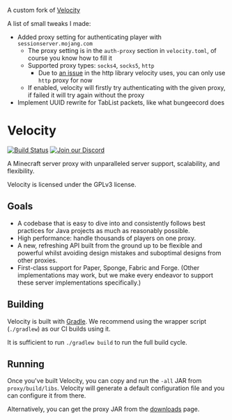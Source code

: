 A custom fork of [Velocity](https://github.com/PaperMC/Velocity)

A list of small tweaks I made:

- Added proxy setting for authenticating player with `sessionserver.mojang.com`
  - The proxy setting is in the `auth-proxy` section in `velocity.toml`, of course you know how to fill it
  - Supported proxy types: `socks4`, `socks5`, `http`
    - Due to [an issue](https://github.com/AsyncHttpClient/async-http-client/issues/1913) in the http library velocity uses, you can only use `http` proxy for now 
  - If enabled, velocity will firstly try authenticating with the given proxy, if failed it will try again without the proxy
- Implement UUID rewrite for TabList packets, like what bungeecord does

# Velocity

[![Build Status](https://img.shields.io/github/actions/workflow/status/PaperMC/Velocity/gradle.yml)](https://papermc.io/downloads/velocity)
[![Join our Discord](https://img.shields.io/discord/289587909051416579.svg?logo=discord&label=)](https://discord.gg/papermc)

A Minecraft server proxy with unparalleled server support, scalability,
and flexibility.

Velocity is licensed under the GPLv3 license.

## Goals

* A codebase that is easy to dive into and consistently follows best practices
  for Java projects as much as reasonably possible.
* High performance: handle thousands of players on one proxy.
* A new, refreshing API built from the ground up to be flexible and powerful
  whilst avoiding design mistakes and suboptimal designs from other proxies.
* First-class support for Paper, Sponge, Fabric and Forge. (Other implementations
  may work, but we make every endeavor to support these server implementations
  specifically.)
  
## Building

Velocity is built with [Gradle](https://gradle.org). We recommend using the
wrapper script (`./gradlew`) as our CI builds using it.

It is sufficient to run `./gradlew build` to run the full build cycle.

## Running

Once you've built Velocity, you can copy and run the `-all` JAR from
`proxy/build/libs`. Velocity will generate a default configuration file
and you can configure it from there.

Alternatively, you can get the proxy JAR from the [downloads](https://papermc.io/downloads/velocity)
page.
